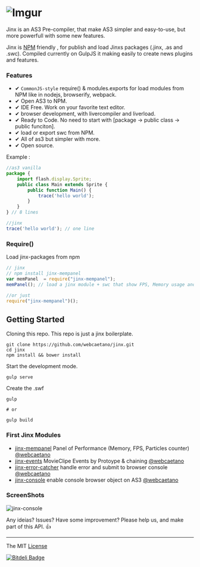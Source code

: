 # ![Imgur](http://i.imgur.com/FHjshUv.png)

Jinx is an AS3 Pre-compiler, that make AS3 simpler and easy-to-use, but more powerfull with some new features.

Jinx is [NPM](https://www.npmjs.com) friendly , for publish and load Jinxs packages (.jinx, .as and .swc). 
Compiled currently on GulpJS it making easily to create news plugins and features.

### Features 
- ✔ `CommonJS-style` require() & modules.exports for load modules from NPM like in nodejs, browserify, webpack.
- ✔ Open AS3 to NPM.
- ✔ IDE Free. Work on your favorite text editor.
- ✔ browser development, with livercompiler and liverload. 
- ✔ Ready to Code. No need to start with [package -> public class -> public funciton].
- ✔ load or export swc from NPM.  
- ✔ All of as3 but simpler with more.
- ✔ Open source.

Example :

```javascript
//as3 vanilla
package {
	import flash.display.Sprite;
	public class Main extends Sprite {
		public function Main() {
			trace('hello world');
		}
	}
} // 8 lines

//jinx
trace('hello world'); // one line 
```

### Require()
Load jinx-packages from npm

```javascript
// jinx
// npm install jinx-mempanel
var memPanel  = require("jinx-mempanel");
memPanel(); // load a jinx module + swc that show FPS, Memory usage and Number of particles in a panel.

//or just 
require("jinx-mempanel")();
```

## Getting Started

Cloning this repo. 
This repo is just a jinx boilerplate.

```Batchfile
git clone https://github.com/webcaetano/jinx.git
cd jinx
npm install && bower install
```

Start the development mode.
```Batchfile
gulp serve
```

Create the .swf 
```Batchfile
gulp

# or 

gulp build
```


### First Jinx Modules 

- [jinx-mempanel](https://github.com/webcaetano/jinx-mempanel) Panel of Performance (Memory, FPS, Particles counter) [@webcaetano](https://github.com/webcaetano)
- [jinx-events](https://github.com/webcaetano/jinx-events) MovieClipe Events by Protoype & chaining  [@webcaetano](https://github.com/webcaetano)
- [jinx-error-catcher](https://github.com/webcaetano/jinx-error-catcher) handle error and submit to browser console [@webcaetano](https://github.com/webcaetano)
- [jinx-console](https://github.com/webcaetano/jinx-console) enable console browser object on AS3  [@webcaetano](https://github.com/webcaetano)

### ScreenShots

![jinx-console](http://i.imgur.com/DdARTRu.jpg)


Any ideias? Issues? Have some improvement? Please help us, and make part of this API. :+1:

---------------------------------

The MIT [License](https://raw.githubusercontent.com/webcaetano/jinx/master/LICENSE.md)


[![Bitdeli Badge](https://d2weczhvl823v0.cloudfront.net/webcaetano/jinx/trend.png)](https://bitdeli.com/free "Bitdeli Badge")
